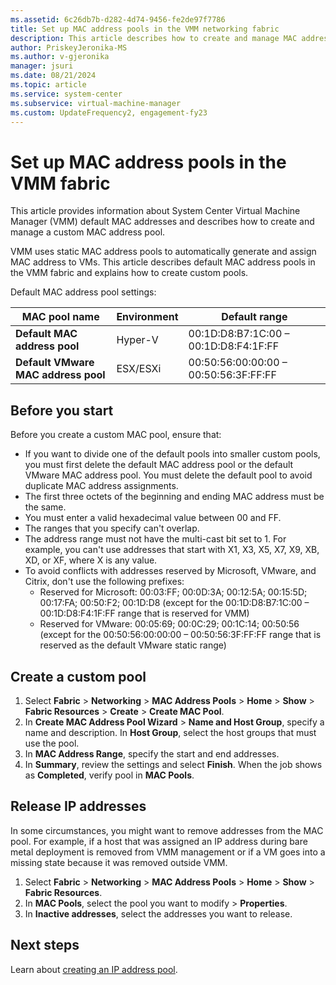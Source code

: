 ```yaml
---
ms.assetid: 6c26db7b-d282-4d74-9456-fe2de97f7786
title: Set up MAC address pools in the VMM networking fabric
description: This article describes how to create and manage MAC address pools in the VMM fabric.
author: PriskeyJeronika-MS
ms.author: v-gjeronika
manager: jsuri
ms.date: 08/21/2024
ms.topic: article
ms.service: system-center
ms.subservice: virtual-machine-manager
ms.custom: UpdateFrequency2, engagement-fy23
---
```


# Set up MAC address pools in the VMM fabric


This article provides information about System Center Virtual Machine Manager (VMM) default MAC addresses and describes how to create and manage a custom MAC address pool.

VMM uses static MAC address pools to automatically generate and assign MAC address to VMs. This article describes default MAC address pools in the VMM fabric and explains how to create custom pools.

Default MAC address pool settings:

**MAC pool name** | **Environment** | **Default range**
--- | --- | ---
**Default MAC address pool** | Hyper-V | 00:1D:D8:B7:1C:00 – 00:1D:D8:F4:1F:FF
**Default VMware MAC address pool** | ESX/ESXi | 00:50:56:00:00:00 – 00:50:56:3F:FF:FF

## Before you start

Before you create a custom MAC pool, ensure that:

- If you want to divide one of the default pools into smaller custom pools, you must first delete the default MAC address pool or the default VMware MAC address pool. You must delete the default pool to avoid duplicate MAC address assignments.
- The first three octets of the beginning and ending MAC address must be the same.
- You must enter a valid hexadecimal value between 00 and FF.
- The ranges that you specify can't overlap.
- The address range must not have the multi-cast bit set to 1. For example, you can't use addresses that start with X1, X3, X5, X7, X9, XB, XD, or XF, where X is any value.
- To avoid conflicts with addresses reserved by Microsoft, VMware, and Citrix, don't use the following prefixes:
	- Reserved for Microsoft: 00:03:FF; 00:0D:3A; 00:12:5A; 00:15:5D; 00:17:FA; 00:50:F2; 00:1D:D8 (except for the 00:1D:D8:B7:1C:00 – 00:1D:D8:F4:1F:FF range that is reserved for VMM)
	- Reserved for VMware: 00:05:69; 00:0C:29; 00:1C:14; 00:50:56 (except for the 00:50:56:00:00:00 – 00:50:56:3F:FF:FF range that is reserved as the default VMware static range)

## Create a custom pool


1. Select **Fabric** > **Networking** > **MAC Address Pools** > **Home** > **Show** > **Fabric Resources** > **Create** > **Create MAC Pool**.
2. In **Create MAC Address Pool Wizard** > **Name and Host Group**, specify a name and description. In **Host Group**, select the host groups that must use the pool.
3. In **MAC Address Range**, specify the start and end addresses.
4. In **Summary**, review the settings and select **Finish**. When the job shows as **Completed**, verify pool in **MAC Pools**.

## Release IP addresses

In some circumstances, you might want to remove addresses from the MAC pool. For example, if a host that was assigned an IP address during bare metal deployment is removed from VMM management or if a VM goes into a missing state because it was removed outside VMM.

1. Select **Fabric** > **Networking** > **MAC Address Pools** > **Home** > **Show** > **Fabric Resources**.
2. In **MAC Pools**, select the pool you want to modify > **Properties**.
3. In **Inactive addresses**, select the addresses you want to release.

## Next steps

Learn about [creating an IP address pool](network-pool.md).
